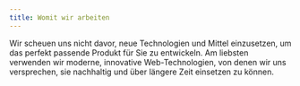 ```yaml
---
title: Womit wir arbeiten
---
```


Wir scheuen uns nicht davor, neue Technologien und Mittel einzusetzen, um das perfekt passende Produkt für Sie zu entwickeln.
Am liebsten verwenden wir moderne, innovative Web-Technologien, von denen wir uns versprechen, sie nachhaltig und über längere Zeit einsetzen zu können.
